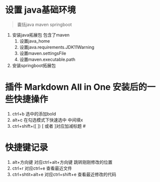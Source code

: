 # 设置 **java基础环境**
>囊括java maven springboot
1. 安装java拓展包 包含了maven
   1. 设置java_home
   2. 设置java.requirements.JDK11Warning
   3. 设置maven.settingsFile
   4. 设置maven.executable.path
2. 安装springboot拓展包
# 插件 **Markdown All in One** 安装后的一些快捷操作
1. ctrl+b 选中的添加bold 
2. alt+c 在勾选模式下快速选中 中间填x
3. ctrl+shift+([ ]) [ 或者 ]对应加减标题 #

# 快捷键记录
1. alt+方向键 对应ctrl+alt+方向键 跳转刚刚修改的位置
2. ctrl+r 对应ctrl+e 查看最近文件
3. ctrl+shtit+alt+e 对应ctrl+shift+e 查看最近修改的代码
